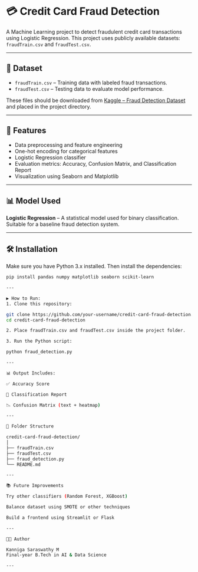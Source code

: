 # 💳 Credit Card Fraud Detection

A Machine Learning project to detect fraudulent credit card transactions using Logistic Regression. This project uses publicly available datasets: `fraudTrain.csv` and `fraudTest.csv`.

---

## 📁 Dataset

- `fraudTrain.csv` – Training data with labeled fraud transactions.
- `fraudTest.csv` – Testing data to evaluate model performance.

These files should be downloaded from [Kaggle – Fraud Detection Dataset](https://www.kaggle.com/datasets/kartik2112/fraud-detection) and placed in the project directory.

---

## 🚀 Features

- Data preprocessing and feature engineering
- One-hot encoding for categorical features
- Logistic Regression classifier
- Evaluation metrics: Accuracy, Confusion Matrix, and Classification Report
- Visualization using Seaborn and Matplotlib

---

## 📊 Model Used

**Logistic Regression** – A statistical model used for binary classification. Suitable for a baseline fraud detection system.

---

## 🛠️ Installation

Make sure you have Python 3.x installed. Then install the dependencies:

```bash
pip install pandas numpy matplotlib seaborn scikit-learn

---

▶️ How to Run:
1. Clone this repository:

git clone https://github.com/your-username/credit-card-fraud-detection.git
cd credit-card-fraud-detection

2. Place fraudTrain.csv and fraudTest.csv inside the project folder.

3. Run the Python script:

python fraud_detection.py

---

📊 Output Includes:

✅ Accuracy Score

🧾 Classification Report

📉 Confusion Matrix (text + heatmap)

---

📂 Folder Structure

credit-card-fraud-detection/
│
├── fraudTrain.csv
├── fraudTest.csv
├── fraud_detection.py
└── README.md

---

📚 Future Improvements

Try other classifiers (Random Forest, XGBoost)

Balance dataset using SMOTE or other techniques

Build a frontend using Streamlit or Flask

---

🧑‍💻 Author

Kanniga Saraswathy M
Final-year B.Tech in AI & Data Science

---
